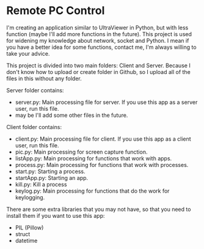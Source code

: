 # Remote PC Control
I'm creating an application similar to UltraViewer in Python, but with less function (maybe I'll add more functions in the future). This project is used for widening my knowledge about network, socket and Python. I mean if you have a better idea for some functions, contact me, I'm always willing to take your advice.

This project is divided into two main folders: Client and Server. Because I don't know how to upload or create folder in Github, so I upload all of the files in this without any folder.

Server folder contains: 
  + server.py: Main processing file for server. If you use this app as a server user, run this file.
  + may be I'll add some other files in the future.

Client folder contains:
  + client.py: Main processing file for client. If you use this app as a client user, run this file.
  + pic.py: Main processing for screen capture function.
  + listApp.py: Main processing for functions that work with apps.
  + process.py: Main processing for functions that work with processes.
  + start.py: Starting a process.
  + startApp.py: Starting an app.
  + kill.py: Kill a process
  + keylog.py: Main processing for functions that do the work for keylogging.

There are some extra libraries that you may not have, so that you need to install them if you want to use this app:
  + PIL (Pillow)
  + struct
  + datetime
